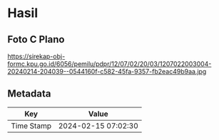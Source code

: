 # Hasil

## Foto C Plano

https://sirekap-obj-formc.kpu.go.id/6056/pemilu/pdpr/12/07/02/20/03/1207022003004-20240214-204039--0544160f-c582-45fa-9357-fb2eac49b9aa.jpg


## Metadata

| Key        | Value               |
| ---------- | ------------------- |
| Time Stamp | 2024-02-15 07:02:30 |



